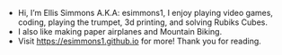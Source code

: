- Hi, I’m Ellis Simmons A.K.A: esimmons1, I enjoy playing video games, coding, playing the trumpet, 3d printing, and solving Rubiks Cubes.
- I also like making paper airplanes and Mountain Biking.
- Visit https://esimmons1.github.io for more! Thank you for reading.
<!---
esimmons1/esimmons1 is a ✨ special ✨ repository because its `README.md` (this file) appears on your GitHub profile.
You can click the Preview link to take a look at your changes.
--->

